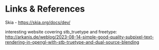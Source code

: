 # Links & References

Skia - https://skia.org/docs/dev/

interesting website covering stb_truetype and freetype:
http://arkanis.de/weblog/2023-08-14-simple-good-quality-subpixel-text-rendering-in-opengl-with-stb-truetype-and-dual-source-blending